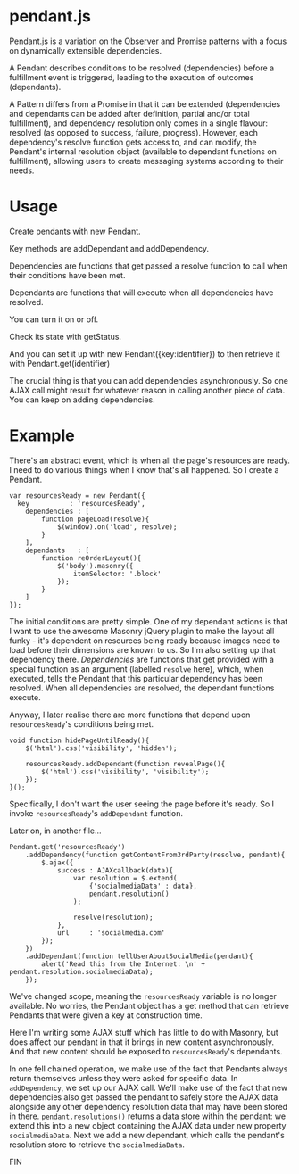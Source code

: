 pendant.js
========

Pendant.js is a variation on the [Observer](http://en.wikipedia.org/wiki/Observer_pattern) and [Promise](http://wiki.commonjs.org/wiki/Promises/A) patterns with a focus on dynamically extensible dependencies.

A Pendant describes conditions to be resolved (dependencies) before a fulfillment event is triggered, leading to the execution of outcomes (dependants).

A Pattern differs from a Promise in that it can be extended (dependencies and dependants can be added after definition, partial and/or total fulfillment), and dependency resolution only comes in a single flavour: resolved (as opposed to success, failure, progress). However, each dependency's resolve function gets access to, and can modify, the Pendant's internal resolution object (available to dependant functions on fulfillment), allowing users to create messaging systems according to their needs.

# Usage

Create pendants with new Pendant.

Key methods are addDependant and addDependency.

Dependencies are functions that get passed a resolve function to call when their conditions have been met.

Dependants are functions that will execute when all dependencies have resolved.

You can turn it on or off.

Check its state with getStatus.

And you can set it up with new Pendant({key:identifier}) to then retrieve it with Pendant.get(identifier)


The crucial thing is that you can add dependencies asynchronously.
So one AJAX call might result for whatever reason in calling another piece of data. You can keep on adding dependencies.

Example
=======

There's an abstract event, which is when all the page's resources are ready. I need to do various things when I know that's all happened. So I create a Pendant.

    var resourcesReady = new Pendant({
      key          : 'resourcesReady',
    	dependencies : [
    		function pageLoad(resolve){
    			$(window).on('load', resolve);
    		}
    	],
    	dependants   : [
    		function reOrderLayout(){
    			$('body').masonry({
    				itemSelector: '.block'
    			});
    		}
    	]
    });

The initial conditions are pretty simple. One of my dependant actions is that I want to use the awesome Masonry jQuery plugin to make the layout all funky - it's dependent on resources being ready because images need to load before their dimensions are known to us. So I'm also setting up that dependency there. 
_Dependencies_ are functions that get provided with a special function as an argument (labelled `resolve` here), which, when executed, tells the Pendant that this particular dependency has been resolved. When all dependencies are resolved, the dependant functions execute.

Anyway, I later realise there are more functions that depend upon `resourcesReady`'s conditions being met.

    void function hidePageUntilReady(){
    	$('html').css('visibility', 'hidden');

    	resourcesReady.addDependant(function revealPage(){
    		$('html').css('visibility', 'visibility');
    	});
    }();

Specifically, I don't want the user seeing the page before it's ready. So I invoke `resourcesReady`'s `addDependant` function.

Later on, in another file…

    Pendant.get('resourcesReady')
    	.addDependency(function getContentFrom3rdParty(resolve, pendant){
    		$.ajax({
    			success : AJAXcallback(data){
    				var resolution = $.extend(
    					{'socialmediaData' : data}, 
    					pendant.resolution()
    				);

    				resolve(resolution);
    			},
    			url     : 'socialmedia.com'
    		});
    	})
    	.addDependant(function tellUserAboutSocialMedia(pendant){
    		alert('Read this from the Internet: \n' + pendant.resolution.socialmediaData);
    	});

We've changed scope, meaning the `resourcesReady` variable is no longer available. No worries, the Pendant object has a get method that can retrieve Pendants that were given a key at construction time.

Here I'm writing some AJAX stuff which has little to do with Masonry, but does affect our pendant in that it brings in new content asynchronously. And that new content should be exposed to `resourcesReady`'s dependants.

In one fell chained operation, we make use of the fact that Pendants always return themselves unless they were asked for specific data. In `addDependency`, we set up our AJAX call. We'll make use of the fact that new dependencies also get passed the pendant to safely store the AJAX data alongside any other dependency resolution data that may have been stored in there. `pendant.resolutions()` returns a data store within the pendant: we extend this into a new object containing the AJAX data under new property `socialmediaData`. Next we add a new dependant, which calls the pendant's resolution store to retrieve the `socialmediaData`. 

FIN
